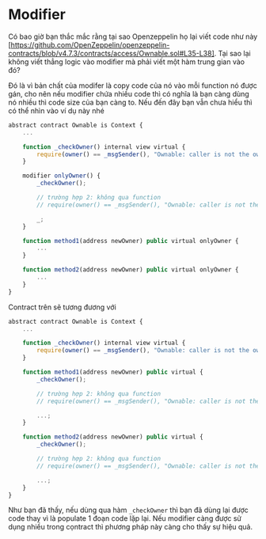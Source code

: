 # Modifier

Có bao giờ bạn thắc mắc rằng tại sao Openzeppelin họ lại viết code như này [https://github.com/OpenZeppelin/openzeppelin-contracts/blob/v4.7.3/contracts/access/Ownable.sol#L35-L38].
Tại sao lại không viết thẳng logic vào modifier mà phải viết một hàm trung gian vào đó?

Đó là vì bản chất của modifer là copy code của nó vào mỗi function nó được gán, cho nên nếu modifier chứa nhiều code thì có nghĩa là bạn càng dùng nó nhiều thì code size của bạn càng to. Nếu đến đây bạn vẫn chưa hiểu thì có thể nhìn vào ví dụ này nhé

```javascript
abstract contract Ownable is Context {
    ...

    function _checkOwner() internal view virtual {
        require(owner() == _msgSender(), "Ownable: caller is not the owner");
    }

    modifier onlyOwner() {
        _checkOwner();

        // trường hợp 2: không qua function
        // require(owner() == _msgSender(), "Ownable: caller is not the owner");

        _;
    }

    function method1(address newOwner) public virtual onlyOwner {
        ...
    }

    function method2(address newOwner) public virtual onlyOwner {
        ...
    }
}
```

Contract trên sẽ tương đương với

```javascript
abstract contract Ownable is Context {
    ...

    function _checkOwner() internal view virtual {
        require(owner() == _msgSender(), "Ownable: caller is not the owner");
    }

    function method1(address newOwner) public virtual {
        _checkOwner();

        // trường hợp 2: không qua function
        // require(owner() == _msgSender(), "Ownable: caller is not the owner");

        ...;
    }

    function method2(address newOwner) public virtual {
        _checkOwner();

        // trường hợp 2: không qua function
        // require(owner() == _msgSender(), "Ownable: caller is not the owner");

        ...;
    }
}
```

Như bạn đã thấy, nếu dùng qua hàm `_checkOwner` thì bạn đã dùng lại được code thay vì là populate 1 đoạn code lặp lại. Nếu modifier càng được sử dụng nhiều trong cọntract thì phương pháp này càng cho thấy sự hiệu quả.
